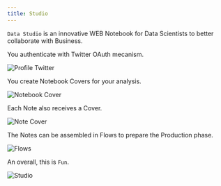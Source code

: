 ```yaml
---
title: Studio
---
```


`Data Studio` is an innovative WEB Notebook for Data Scientists to better collaborate with Business.

You authenticate with Twitter OAuth mecanism.

![Profile Twitter](/images/datalayer/profile-twitter.png "Profile Twitter")

You create Notebook Covers for your analysis.

![Notebook Cover](/images/datalayer/notebook-cover.png "Notebook Cover")

Each Note also receives a Cover.

![Note Cover](/images/datalayer/note-cover.png "Notebook Cover")

The Notes can be assembled in Flows to prepare the Production phase.

![Flows](/images/datalayer/flows.png "Flows")

An overall, this is `Fun`.

![Studio](/images/datalayer/studio.svg "Studio")
